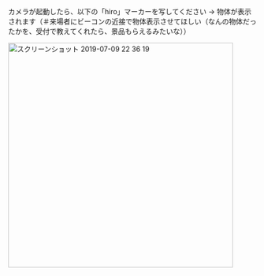 カメラが起動したら、以下の「hiro」マーカーを写してください
→ 物体が表示されます（＃来場者にビーコンの近接で物体表示させてほしい（なんの物体だったかを、受付で教えてくれたら、景品もらえるみたいな））

<img width="456" alt="スクリーンショット 2019-07-09 22 36 19" src="https://user-images.githubusercontent.com/50360258/60892844-c5e08600-a29a-11e9-8d00-e309b127dfaa.png">

